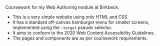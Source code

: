 Coursework for my Web Authoring module at Birkbeck.

- This is a very simple website using only HTML and CSS.
- It has a standard off-canvas hamburger menu for smaller screens, implemented using the `:target` pseudo selector.
- It aims to conform to the 2020 Web Content Accessibility Guidelines.
- The pages and components are as per coursework requirements.